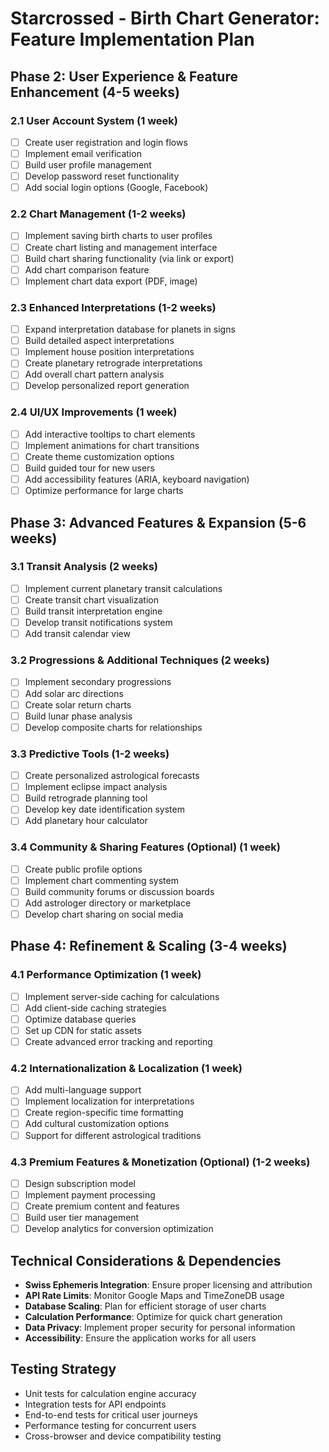 # Starcrossed - Birth Chart Generator: Feature Implementation Plan

## Phase 2: User Experience & Feature Enhancement (4-5 weeks)

### 2.1 User Account System (1 week)
- [ ] Create user registration and login flows
- [ ] Implement email verification
- [ ] Build user profile management
- [ ] Develop password reset functionality
- [ ] Add social login options (Google, Facebook)

### 2.2 Chart Management (1-2 weeks)
- [ ] Implement saving birth charts to user profiles
- [ ] Create chart listing and management interface
- [ ] Build chart sharing functionality (via link or export)
- [ ] Add chart comparison feature
- [ ] Implement chart data export (PDF, image)

### 2.3 Enhanced Interpretations (1-2 weeks)
- [ ] Expand interpretation database for planets in signs
- [ ] Build detailed aspect interpretations
- [ ] Implement house position interpretations
- [ ] Create planetary retrograde interpretations
- [ ] Add overall chart pattern analysis
- [ ] Develop personalized report generation

### 2.4 UI/UX Improvements (1 week)
- [ ] Add interactive tooltips to chart elements
- [ ] Implement animations for chart transitions
- [ ] Create theme customization options
- [ ] Build guided tour for new users
- [ ] Add accessibility features (ARIA, keyboard navigation)
- [ ] Optimize performance for large charts

## Phase 3: Advanced Features & Expansion (5-6 weeks)

### 3.1 Transit Analysis (2 weeks)
- [ ] Implement current planetary transit calculations
- [ ] Create transit chart visualization
- [ ] Build transit interpretation engine
- [ ] Develop transit notifications system
- [ ] Add transit calendar view

### 3.2 Progressions & Additional Techniques (2 weeks)
- [ ] Implement secondary progressions
- [ ] Add solar arc directions
- [ ] Create solar return charts
- [ ] Build lunar phase analysis
- [ ] Develop composite charts for relationships

### 3.3 Predictive Tools (1-2 weeks)
- [ ] Create personalized astrological forecasts
- [ ] Implement eclipse impact analysis
- [ ] Build retrograde planning tool
- [ ] Develop key date identification system
- [ ] Add planetary hour calculator

### 3.4 Community & Sharing Features (Optional) (1 week)
- [ ] Create public profile options
- [ ] Implement chart commenting system
- [ ] Build community forums or discussion boards
- [ ] Add astrologer directory or marketplace
- [ ] Develop chart sharing on social media

## Phase 4: Refinement & Scaling (3-4 weeks)

### 4.1 Performance Optimization (1 week)
- [ ] Implement server-side caching for calculations
- [ ] Add client-side caching strategies
- [ ] Optimize database queries
- [ ] Set up CDN for static assets
- [ ] Create advanced error tracking and reporting

### 4.2 Internationalization & Localization (1 week)
- [ ] Add multi-language support
- [ ] Implement localization for interpretations
- [ ] Create region-specific time formatting
- [ ] Add cultural customization options
- [ ] Support for different astrological traditions

### 4.3 Premium Features & Monetization (Optional) (1-2 weeks)
- [ ] Design subscription model
- [ ] Implement payment processing
- [ ] Create premium content and features
- [ ] Build user tier management
- [ ] Develop analytics for conversion optimization

## Technical Considerations & Dependencies

- **Swiss Ephemeris Integration**: Ensure proper licensing and attribution
- **API Rate Limits**: Monitor Google Maps and TimeZoneDB usage
- **Database Scaling**: Plan for efficient storage of user charts
- **Calculation Performance**: Optimize for quick chart generation
- **Data Privacy**: Implement proper security for personal information
- **Accessibility**: Ensure the application works for all users

## Testing Strategy

- Unit tests for calculation engine accuracy
- Integration tests for API endpoints
- End-to-end tests for critical user journeys
- Performance testing for concurrent users
- Cross-browser and device compatibility testing

